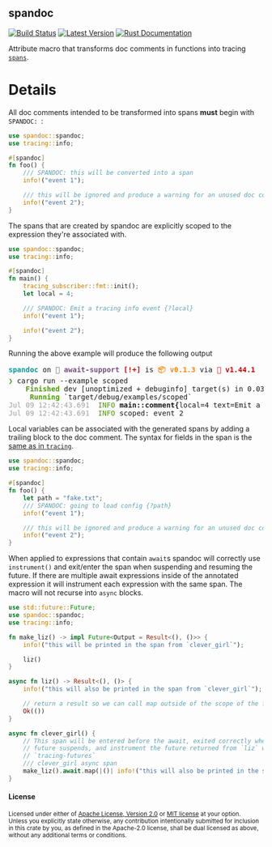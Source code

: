 ## spandoc

[![Build Status][actions-badge]][actions-url]
[![Latest Version][version-badge]][version-url]
[![Rust Documentation][docs-badge]][docs-url]

[actions-badge]: https://github.com/yaahc/spandoc/workflows/Continuous%20integration/badge.svg
[actions-url]: https://github.com/yaahc/spandoc/actions?query=workflow%3A%22Continuous+integration%22
[version-badge]: https://img.shields.io/crates/v/spandoc.svg
[version-url]: https://crates.io/crates/spandoc
[docs-badge]: https://img.shields.io/badge/docs-latest-blue.svg
[docs-url]: https://docs.rs/spandoc

Attribute macro that transforms doc comments in functions into tracing [`spans`](https://docs.rs/tracing/0.1.16/tracing/span/index.html).

# Details

All doc comments intended to be transformed into spans **must** begin with `SPANDOC: `:

```rust
use spandoc::spandoc;
use tracing::info;

#[spandoc]
fn foo() {
    /// SPANDOC: this will be converted into a span
    info!("event 1");

    /// this will be ignored and produce a warning for an unused doc comment
    info!("event 2");
}
```

The spans that are created by spandoc are explicitly scoped to the expression
they're associated with.

```rust
use spandoc::spandoc;
use tracing::info;

#[spandoc]
fn main() {
    tracing_subscriber::fmt::init();
    let local = 4;

    /// SPANDOC: Emit a tracing info event {?local}
    info!("event 1");

    info!("event 2");
}
```

Running the above example will produce the following output

<pre><font color="#06989A"><b>spandoc</b></font> on <font color="#75507B"><b> await-support</b></font> <font color="#CC0000"><b>[!+] </b></font>is <font color="#FF8700"><b>📦 v0.1.3</b></font> via <font color="#CC0000"><b>🦀 v1.44.1</b></font>
<font color="#4E9A06"><b>❯</b></font> cargo run --example scoped
<font color="#4E9A06"><b>    Finished</b></font> dev [unoptimized + debuginfo] target(s) in 0.03s
<font color="#4E9A06"><b>     Running</b></font> `target/debug/examples/scoped`
<font color="#A1A1A1">Jul 09 12:42:43.691 </font><font color="#4E9A06"> INFO</font> <b>main::comment{</b>local=4 text=Emit a tracing info event<b>}</b>: scoped: event 1
<font color="#A1A1A1">Jul 09 12:42:43.691 </font><font color="#4E9A06"> INFO</font> scoped: event 2</pre>

Local variables can be associated with the generated spans by adding a
trailing block to the doc comment. The syntax for fields in the span is the
[same as in `tracing`](https://docs.rs/tracing/*/tracing/index.html#using-the-macros).

```rust
use spandoc::spandoc;
use tracing::info;

#[spandoc]
fn foo() {
    let path = "fake.txt";
    /// SPANDOC: going to load config {?path}
    info!("event 1");

    /// this will be ignored and produce a warning for an unused doc comment
    info!("event 2");
}
```

When applied to expressions that contain `await`s spandoc will correctly
use `instrument()` and exit/enter the span when suspending and resuming the
future. If there are multiple await expressions inside of the annotated
expression it will instrument each expression with the same span. The macro
will not recurse into `async` blocks.


```rust
use std::future::Future;
use spandoc::spandoc;
use tracing::info;

fn make_liz() -> impl Future<Output = Result<(), ()>> {
    info!("this will be printed in the span from `clever_girl`");

    liz()
}

async fn liz() -> Result<(), ()> {
    info!("this will also be printed in the span from `clever_girl`");

    // return a result so we can call map outside of the scope of the future
    Ok(())
}

async fn clever_girl() {
    // This span will be entered before the await, exited correctly when the
    // future suspends, and instrument the future returned from `liz` with
    // `tracing-futures`
    /// clever_girl async span
    make_liz().await.map(|()| info!("this will also be printed in the span"));
}
```

#### License

<sup>
Licensed under either of <a href="LICENSE-APACHE">Apache License, Version
2.0</a> or <a href="LICENSE-MIT">MIT license</a> at your option.
</sup>

<br>

<sub>
Unless you explicitly state otherwise, any contribution intentionally submitted
for inclusion in this crate by you, as defined in the Apache-2.0 license, shall
be dual licensed as above, without any additional terms or conditions.
</sub>
